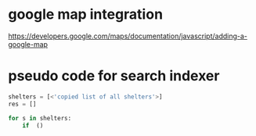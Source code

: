 # google map integration
https://developers.google.com/maps/documentation/javascript/adding-a-google-map

# pseudo code for search indexer
```python
shelters = [<'copied list of all shelters'>]
res = []

for s in shelters:
    if  ()
